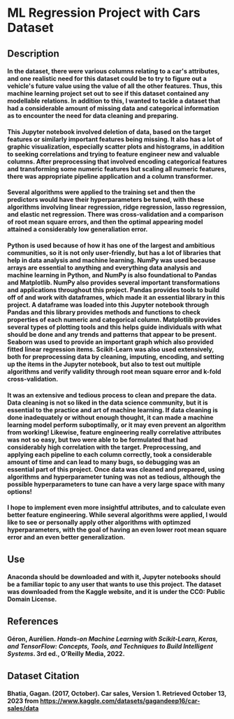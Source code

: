 # ML Regression Project with Cars Dataset

## Description
#### In the dataset, there were various columns relating to a car's attributes, and one realistic need for this dataset could be to try to figure out a vehicle's future value using the value of all the other features. Thus, this machine learning project set out to see if this dataset contained any modellable relations. In addition to this, I wanted to tackle a dataset that had a considerable amount of missing data and categorical information as to encounter the need for data cleaning and preparing. 

#### This Jupyter notebook involved deletion of data, based on the target features or similarly important features being missing. It also has a lot of graphic visualization, especially scatter plots and histograms, in addition to seeking correlations and trying to feature engineer new and valuable columns. After preprocessing that involved encoding categorical features and transforming some numeric features but scaling all numeric features, there was appropriate pipeline application and a column transformer. 

#### Several algorithms were applied to the training set and then the predictors would have their hyperparameters be tuned, with these algorithms involving linear regression, ridge regression, lasso regression, and elastic net regression. There was cross-validation and a comparison of root mean square errors, and then the optimal appearing model attained a considerably low generaliation error.

#### Python is used because of how it has one of the largest and ambitious communities, so it is not only user-friendly, but has a lot of libraries that help in data analysis and machine learning. NumPy was used because arrays are essential to anything and everything data analysis and machine learning in Python, and NumPy is also foundational to Pandas and Matplotlib. NumPy also provides several important transformations and applications throughout this project. Pandas provides tools to build off of and work with dataframes, which made it an essential library in this project. A dataframe was loaded into this Jupyter notebook through Pandas and this library provides methods and functions to check properties of each numeric and categorical column. Matplotlib provides several types of plotting tools and this helps guide individuals with what should be done and any trends and patterns that appear to be present. Seaborn was used to provide an important graph which also provided fitted linear regression items. Scikit-Learn was also used extensively, both for preprocessing data by cleaning, imputing, encoding, and setting up the items in the Jupyter notebook, but also to test out multiple algorithms and verify validity through root mean square error and k-fold cross-validation.

#### It was an extensive and tedious process to clean and prepare the data. Data cleaning is not so liked in the data science community, but it is essential to the practice and art of machine learning. If data cleaning is done inadequately or without enough thought, it can made a machine learning model perform suboptimally, or it may even prevent an algorithm from working! Likewise, feature engineering really correlative attributes was not so easy, but two were able to be formulated that had considerably high correlation with the target. Preprocessing, and applying each pipeline to each column correctly, took a considerable amount of time and can lead to many bugs, so debugging was an essential part of this project. Once data was cleaned and prepared, using algorithms and hyperparameter tuning was not as tedious, although the possible hyperparameters to tune can have a very large space with many options!

#### I hope to implement even more insightful attributes, and to calculate even better feature engineering. While several algorithms were applied, I would like to see or personally apply other algorithms with optimzed hyperparameters, with the goal of having an even lower root mean square error and an even better generalization.

## Use
#### Anaconda should be downloaded and with it, Jupyter notebooks should be a familiar topic to any user that wants to use this project. The dataset was downloaded from the Kaggle website, and it is under the CC0: Public Domain License. 

## References
#### Géron, Aurélien. *Hands-on Machine Learning with Scikit-Learn, Keras, and TensorFlow: Concepts, Tools, and Techniques to Build Intelligent Systems*. 3rd ed., O’Reilly Media, 2022.

## Dataset Citation
#### Bhatia, Gagan. (2017, October). Car sales, Version 1. Retrieved October 13, 2023 from https://www.kaggle.com/datasets/gagandeep16/car-sales/data
